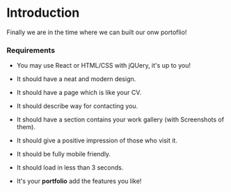 # Introduction

Finally we are in the time where we can built our onw portoflio!

### Requirements

- You may use React or HTML/CSS with jQUery, it's up to you!

- It should have a neat and modern design.

- It should have a page which is like your CV.

- It should describe way for contacting you.

- It should have a section contains your work gallery (with Screenshots of them).

- It should give a positive impression of those who visit it.

- It should be fully mobile friendly.

- It should load in less than 3 seconds.

- It's your **portfolio** add the features you like!
